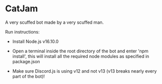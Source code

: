 # CatJam
A very scuffed bot made by a very scuffed man.

Run instructions:

- Install Node.js v16.10.0

- Open a terminal inside the root directory of the bot and enter 'npm install', this will install all the required node modules as specified in package.json

- Make sure Discord.js is using v12 and not v13 (v13 breaks nearly every part of the bot)!
